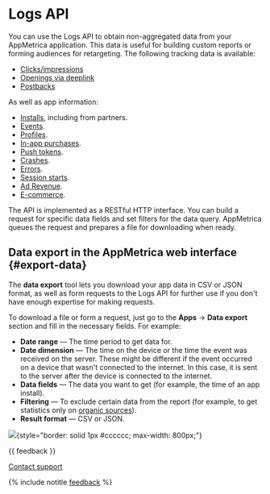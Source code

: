 # Logs API

You can use the Logs API to obtain non-aggregated data from your AppMetrica application. This data is useful for building custom reports or forming audiences for retargeting. The following tracking data is available:

- [Clicks/impressions](endpoints.md#clicks)
- [Openings via deeplink](endpoints.md#deeplinks)
- [Postbacks](endpoints.md#postback)

As well as app information:

- [Installs](endpoints.md#installations), including from partners.
- [Events](endpoints.md#events).
- [Profiles](endpoints.md#profiles).
- [In-app purchases](endpoints.md#revenue).
- [Push tokens](endpoints.md#push-tokens).
- [Crashes](endpoints.md#crashes).
- [Errors](endpoints.md#errors).
- [Session starts](endpoints.md#sessions_starts).
- [Ad Revenue](endpoints.md#ad_revenue).
- [E-commerce](endpoints.md#ecommerce).

The API is implemented as a RESTful HTTP interface. You can build a request for specific data fields and set filters for the data query. AppMetrica queues the request and prepares a file for downloading when ready.

## Data export in the AppMetrica web interface {#export-data}

The **data export** tool lets you download your app data in CSV or JSON format, as well as form requests to the Logs API for further use if you don't have enough expertise for making requests.

To download a file or form a request, just go to the **Apps** → **Data export** section and fill in the necessary fields. For example:

- **Date range** — The time period to get data for.
- **Date dimension** — The time on the device or the time the event was received on the server. These might be different if the event occurred on a device that wasn't connected to the internet. In this case, it is sent to the server after the device is connected to the internet.
- **Data fields** — The data you want to get (for example, the time of an app install).
- **Filtering** — To exclude certain data from the report (for example, to get statistics only on [organic sources](../../common/glossary.md)).
- **Result format** — CSV or JSON.

![](https://yastatic.net/s3/doc-binary/src/dev/appmetrica/{{locale}}/images/mobile-api/data-logs.png){style="border: solid 1px #cccccc; max-width: 800px;"}

{{ feedback }}

<a href="../../troubleshooting/feedback-new.html">
  <span class="button">Contact support</span>
</a>

{% include notitle [feedback](../../_includes/feedback-button.md) %}
